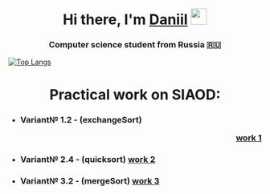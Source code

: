<h1 align="center">Hi there, I'm <a href="https://github.com/S0IG0" target="_blank">Daniil</a> 
<img src="https://github.com/blackcater/blackcater/raw/main/images/Hi.gif" height="32"/></h1>
<h3 align="center">Computer science student from Russia 🇷🇺</h3>

[![Top Langs](https://github-readme-stats.vercel.app/api/top-langs/?username=S0IG0&layout=compact)](https://github.com/S0IG0/siaod)

<h1 align="center">Practical work on SIAOD:</h1> 



<ul>
  <li><h3 align="left">Variant№ 1.2 - (exchangeSort) <a href="https://github.com/S0IG0/siaod/blob/master/1/main.cpp" target="_blank"><p align="right">work 1</p></a></h3></li>
  <li><h3 align="left">Variant№ 2.4 - (quicksort)    <a href="https://github.com/S0IG0/siaod/blob/master/1/main.cpp" target="_blank" align="right">work 2</a></h3></li>
  <li><h3 align="left">Variant№ 3.2 - (mergeSort)    <a href="https://github.com/S0IG0/siaod/blob/master/1/main.cpp" target="_blank" align="right">work 3</a></h3></li>
</ul>